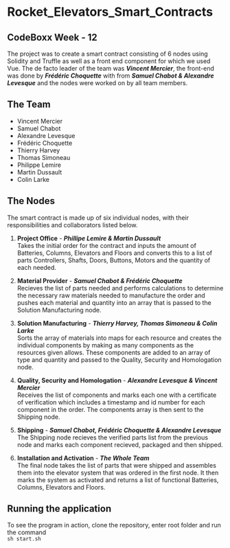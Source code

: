 # Rocket_Elevators_Smart_Contracts
## CodeBoxx Week - 12
The project was to create a smart contract consisting of 6 nodes using Solidity and Truffle as well as a front end component for which we used Vue. The de facto leader of the team was ***Vincent Mercier***, the front-end was done by ***Frédéric Choquette*** with from ***Samuel Chabot & Alexandre Levesque*** and the nodes were worked on by all team members.

## The Team
- Vincent Mercier
- Samuel Chabot
- Alexandre Levesque
- Frédéric Choquette
- Thierry Harvey
- Thomas Simoneau
- Philippe Lemire
- Martin Dussault
- Colin Larke

## The Nodes
The smart contract is made up of six individual nodes, with their responsibilities and collaborators listed below.

1. **Project Office** - ***Phillipe Lemire & Martin Dussault*** \
Takes the initial order for the contract and inputs the amount of Batteries, Columns, Elevators and Floors and converts this to a list of parts Controllers, Shafts, Doors, Buttons, Motors and the quantity of each needed.

2. **Material Provider** - ***Samuel Chabot & Frédéric Choquette*** \
Recieves the list of parts needed and performs calculations to determine the necessary raw materials needed to manufacture the order and pushes each material and quantity into an array that is passed to the Solution Manufacturing node.

3. **Solution Manufacturing** - ***Thierry Harvey, Thomas Simoneau & Colin Larke*** \
Sorts the array of materials into maps for each resource and creates the individual components by making as many components as the resources given allows. These components are added to an array of type and quantity and passed to the Quality, Security and Homologation node.

4. **Quality, Security and Homologation** - ***Alexandre Levesque & Vincent Mercier*** \
Receives the list of components and marks each one with a certificate of verification which includes a timestamp and id number for each component in the order. The components array is then sent to the Shipping node.

5. **Shipping** - ***Samuel Chabot, Frédéric Choquette & Alexandre Levesque*** \
The Shipping node recieves the verified parts list from the previous node and marks each component recieved, packaged and then shipped.

6. **Installation and Activation** - ***The Whole Team*** \
The final node takes the list of parts that were shipped and assembles them into the elevator system that was ordered in the first node. It then marks the system as activated and returns a list of functional Batteries, Columns, Elevators and Floors.

## Running the application
To see the program in action, clone the repository, enter root folder and run the command \
``sh start.sh``
